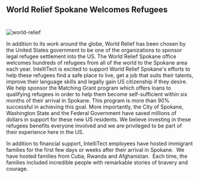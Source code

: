 ## World Relief Spokane Welcomes Refugees
#
![world-relief](https://intellitect.com/wp-content/uploads/2015/01/world-relief.jpg "World Relief Spokane and IntelliTect Welcome Refugees")

In addition to its work around the globe, World Relief has been chosen by the United States government to be one of the organizations to sponsor legal refugee settlement into the US. The World Relief Spokane office welcomes hundreds of refugees from all of the world to the Spokane area each year. IntelliTect is excited to support World Relief Spokane's efforts to help these refugees find a safe place to live, get a job that suits their talents, improve their language skills and legally gain US citizenship if they desire. We help sponsor the Matching Grant program which offers loans to qualifying refugees in order to help them become self-sufficient within six months of their arrival in Spokane. This program is more than 90% successful in achieving this goal. More importantly, the City of Spokane, Washington State and the Federal Government have saved millions of dollars in support for these new US residents. We believe investing in these refugees benefits everyone involved and we are privileged to be part of their experience here in the US.

In addition to financial support, IntelliTect employees have hosted immigrant families for the first few days or weeks after their arrival in Spokane.  We have hosted families from Cuba, Rwanda and Afghanistan.  Each time, the families included incredible people with remarkable stories of bravery and courage.
